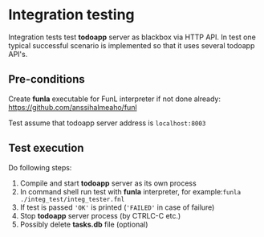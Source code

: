 
# Integration testing

Integration tests test **todoapp** server as blackbox via HTTP API.
In test one typical successful scenario is implemented so that it uses
several todoapp API's.

## Pre-conditions

Create **funla** executable for FunL interpreter if not done already:
https://github.com/anssihalmeaho/funl

Test assume that todoapp server address is `localhost:8003`

## Test execution

Do following steps:

1. Compile and start **todoapp** server as its own process
2. In command shell run test with **funla** interpreter, for example:`funla ./integ_test/integ_tester.fnl`
3. If test is passed `'OK'` is printed (`'FAILED'` in case of failure)
4. Stop **todoapp** server process (by CTRLC-C etc.)
5. Possibly delete **tasks.db** file (optional)

